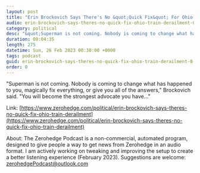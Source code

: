 ```yaml
---
layout: post
title: "Erin Brockovich Says There's No &quot;Quick Fix&quot; For Ohio Train Derailment"
audio: erin-brockovich-says-theres-no-quick-fix-ohio-train-derailment-0
category: political
desc: "&quot;Superman is not coming. Nobody is coming to change what has happened to you, magically fix everything, or give you all of the answers,&quot; Brockovich said. &quot;You will become the strongest advocate you have...&quot;"
duration: 00:04:35
length: 275
datetime: Sun, 26 Feb 2023 00:30:00 +0000
tags: podcast
guid: erin-brockovich-says-theres-no-quick-fix-ohio-train-derailment-0
order: 0
---
```

&quot;Superman is not coming. Nobody is coming to change what has happened to you, magically fix everything, or give you all of the answers,&quot; Brockovich said. &quot;You will become the strongest advocate you have...&quot;

Link: [https://www.zerohedge.com/political/erin-brockovich-says-theres-no-quick-fix-ohio-train-derailment](https://www.zerohedge.com/political/erin-brockovich-says-theres-no-quick-fix-ohio-train-derailment)

About: The Zerohedge Podcast is a non-commercial, automated program, designed to give people a way to get news from Zerohedge in an audio format.  I am actively working on tweaking and improving the setup to create a better listening experience (February 2023).  Suggestions are welcome: [zerohedgePodcast@outlook.com](mailto:zerohedgePodcast@outlook.com)